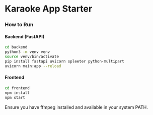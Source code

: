 # Karaoke App Starter

### How to Run

#### Backend (FastAPI)
```bash
cd backend
python3 -m venv venv
source venv/bin/activate
pip install fastapi uvicorn spleeter python-multipart
uvicorn main:app --reload
```

#### Frontend
```bash
cd frontend
npm install
npm start
```

Ensure you have ffmpeg installed and available in your system PATH.